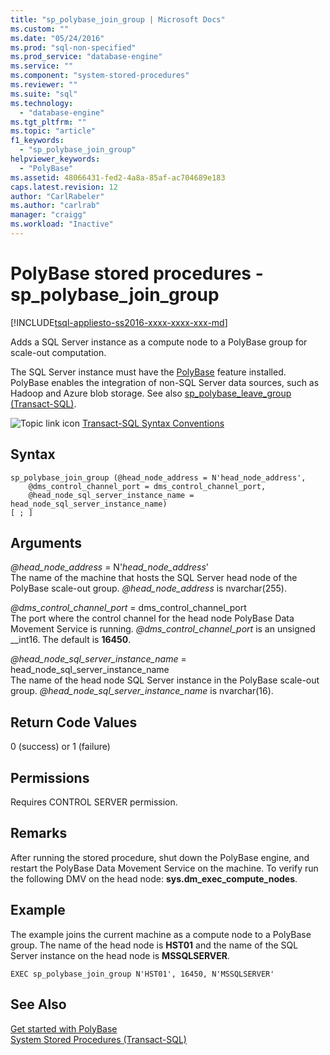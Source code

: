 ```yaml
---
title: "sp_polybase_join_group | Microsoft Docs"
ms.custom: ""
ms.date: "05/24/2016"
ms.prod: "sql-non-specified"
ms.prod_service: "database-engine"
ms.service: ""
ms.component: "system-stored-procedures"
ms.reviewer: ""
ms.suite: "sql"
ms.technology: 
  - "database-engine"
ms.tgt_pltfrm: ""
ms.topic: "article"
f1_keywords: 
  - "sp_polybase_join_group"
helpviewer_keywords: 
  - "PolyBase"
ms.assetid: 48066431-fed2-4a8a-85af-ac704689e183
caps.latest.revision: 12
author: "CarlRabeler"
ms.author: "carlrab"
manager: "craigg"
ms.workload: "Inactive"
---
```

# PolyBase stored procedures - sp_polybase_join_group
[!INCLUDE[tsql-appliesto-ss2016-xxxx-xxxx-xxx-md](../../includes/tsql-appliesto-ss2016-xxxx-xxxx-xxx-md.md)]

  Adds a SQL Server instance as a compute node to a PolyBase group for scale-out computation.  
  
 The SQL Server instance must have the  [PolyBase](../../relational-databases/polybase/polybase-guide.md) feature installed.  PolyBase enables the integration of non-SQL Server data sources, such as Hadoop and Azure blob storage. See also [sp_polybase_leave_group &#40;Transact-SQL&#41;](../../relational-databases/system-stored-procedures/polybase-stored-procedures-sp-polybase-leave-group.md).  
  
 ![Topic link icon](../../database-engine/configure-windows/media/topic-link.gif "Topic link icon") [Transact-SQL Syntax Conventions](../../t-sql/language-elements/transact-sql-syntax-conventions-transact-sql.md)  
  
## Syntax  
  
```  
sp_polybase_join_group (@head_node_address = N'head_node_address',  
    @dms_control_channel_port = dms_control_channel_port,  
    @head_node_sql_server_instance_name = head_node_sql_server_instance_name)  
[ ; ]          
```  
  
## Arguments  
 *@head_node_address* = N'*head_node_address*'  
 The name of the machine that hosts the SQL Server head node of the PolyBase scale-out group. *@head_node_address* is nvarchar(255).  
  
 *@dms_control_channel_port* = dms_control_channel_port  
 The port where the control channel for the head node PolyBase Data Movement Service is running. *@dms_control_channel_port* is an unsigned __int16. The default is **16450**.  
  
 *@head_node_sql_server_instance_name* = head_node_sql_server_instance_name  
 The name of the head node SQL Server instance in the PolyBase scale-out group. *@head_node_sql_server_instance_name* is nvarchar(16).  
  
## Return Code Values  
 0 (success) or 1 (failure)  
  
## Permissions  
 Requires CONTROL SERVER permission.  
  
## Remarks  
 After running the stored procedure, shut down the PolyBase engine, and restart the PolyBase Data Movement Service on the machine. To verify run the following DMV on the head node: **sys.dm_exec_compute_nodes**.  
  
## Example  
 The example joins the current machine as a compute node to a PolyBase group.  The name of the head node is **HST01** and the name of the SQL Server instance on the head node is **MSSQLSERVER**.  
  
```  
EXEC sp_polybase_join_group N'HST01', 16450, N'MSSQLSERVER'   
```  
  
## See Also  
 [Get started with PolyBase](../../relational-databases/polybase/get-started-with-polybase.md)   
 [System Stored Procedures &#40;Transact-SQL&#41;](../../relational-databases/system-stored-procedures/system-stored-procedures-transact-sql.md)  
  
  
